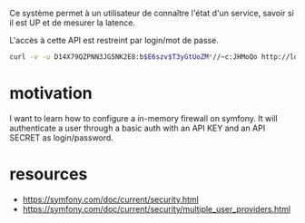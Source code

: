 Ce système permet à un utilisateur de connaître l'état d'un service, savoir
si il est UP et de mesurer la latence.

L'accès à cette API est restreint par login/mot de passe.

```bash
curl -v -u D14X79QZPNN3JG5NK2E8:b$E6szv$T3yGtUoZM*//~c:JHMoQo http://localhost:8000/healthcheck
```

motivation
==========

I want to learn how to configure a in-memory firewall on symfony.
It will authenticate a user through a basic auth with an API KEY
and an API SECRET as login/password.

resources
=========

* https://symfony.com/doc/current/security.html
* https://symfony.com/doc/current/security/multiple_user_providers.html


